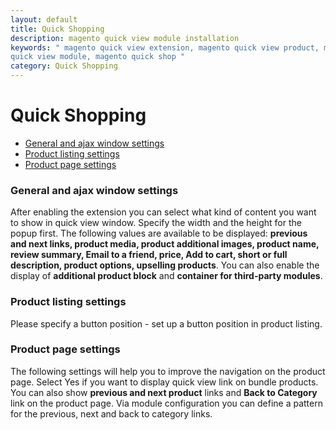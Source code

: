 ```yaml
---
layout: default
title: Quick Shopping
description: magento quick view module installation
keywords: " magento quick view extension, magento quick view product, magento
quick view module, magento quick shop "
category: Quick Shopping
---
```


# Quick Shopping

-	[General and ajax window settings](#general-settings/)
-	[Product listing settings](#product-listing-settings/)
-	[Product page settings](#product-page-settings/)

### General and ajax window settings

After enabling the extension you can select what kind of content you want to show in quick view window. Specify the width and the height for the popup first. The following values are available to be displayed: **previous and next links, product media, product additional images, product name, review summary, Email to a friend, price, Add to cart, short or full description, product options, upselling products**. You can also enable the display of **additional product block** and **container for third-party modules**.

### Product listing settings

Please specify a button position - set up a button position in product listing.

### Product page settings

The following settings will help you to improve the navigation on the product page. Select Yes if you want to display quick view link on bundle products. You can also show **previous and next product** links and **Back to Category** link on the product page. Via module configuration you can define a pattern for the previous, next and back to category links.
